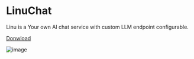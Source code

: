 # LinuChat
Linu is a Your own AI chat service with custom LLM endpoint configurable.

[Donwload](https://github.com/E13Lau/LinuChat/releases)

![image](https://github.com/E13Lau/LinuChat/blob/main/Pasted%20image%2020240813112626.png)

